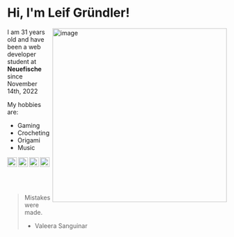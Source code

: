 
# Hi, I'm Leif Gründler!

<img src="https://scontent-ham3-1.cdninstagram.com/v/t51.2885-15/46124193_1344565489029434_4921980349459613455_n.jpg?stp=dst-jpg_e15&_nc_ht=scontent-ham3-1.cdninstagram.com&_nc_cat=102&_nc_ohc=GDetUYl9Hp0AX9VzLQf&tn=fpbWoxx-nu0x1hmA&edm=ALQROFkBAAAA&ccb=7-5&ig_cache_key=MTkzMTU1NTEzNTM4OTk5MTE1NQ%3D%3D.2-ccb7-5&oh=00_AfBqiCalGSNOEx2ef8BadqQTOb2stHsc0dyve1CbI46ewg&oe=63772D22&_nc_sid=30a2ef" img align="right" alt="image" width="400"/>

I am 31 years old and have been a web developer student at **Neuefische** since November 14th, 2022


My hobbies are:
- Gaming
- Crocheting
- Origami
- Music



<a href="https://twitter.com/MistakeXCode">
  <img align="left" alt="Twitter" width="22px" src="https://cdn2.iconfinder.com/data/icons/social-media-2285/512/1_Twitter3_colored_svg-512.png" />
  </a>
  
  <a href="https://www.instagram.com/mistakexcode/">
  <img align="left" alt="Instagram" width="22px" src="https://cdn2.iconfinder.com/data/icons/social-media-2285/512/1_Instagram_colored_svg_1-512.png" />
  </a>
  
  <a href="https://github.com/Mistake91">
  <img align="left" alt="GitHub" width="22px" src="https://cdn4.iconfinder.com/data/icons/social-media-logos-6/512/71-github-512.png" />
  </a>
  
  <a href="https://www.youtube.com/user/HighleifTV">
  <img align="left" alt="GitHub" width="22px" src="https://cdn2.iconfinder.com/data/icons/social-media-2285/512/1_Youtube_colored_svg-512.png" />
  </a>
  
  
  &nbsp;
  
  &nbsp;

> Mistakes were made.
 > - Valeera Sanguinar

